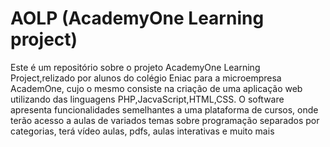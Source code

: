 # AOLP (AcademyOne Learning project)

Este é um repositório sobre o projeto AcademyOne Learning Project,relizado por alunos do colégio Eniac para a microempresa AcademOne, cujo o mesmo consiste na criação de uma aplicação web utilizando das linguagens PHP,JacvaScript,HTML,CSS.
O software apresenta funcionalidades semelhantes a uma plataforma de cursos, onde terão acesso a aulas de variados temas sobre programação separados por categorias, terá vídeo aulas, pdfs, aulas interativas e muito mais
